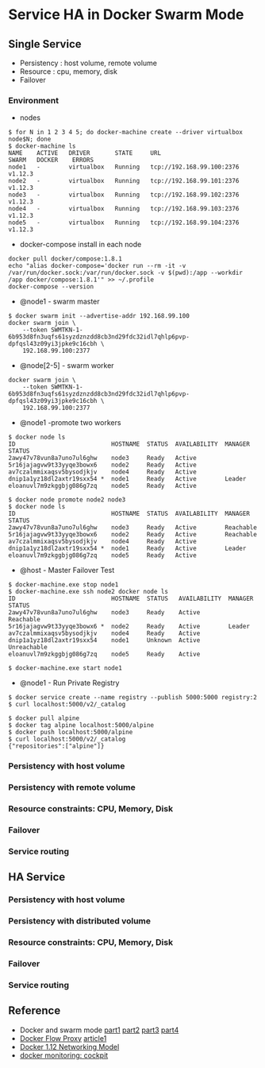 # Service HA in Docker Swarm Mode

## Single Service 
- Persistency : host volume, remote volume
- Resource : cpu, memory, disk
- Failover

### Environment
- nodes
```
$ for N in 1 2 3 4 5; do docker-machine create --driver virtualbox node$N; done
$ docker-machine ls
NAME    ACTIVE   DRIVER       STATE     URL                         SWARM   DOCKER    ERRORS
node1   -        virtualbox   Running   tcp://192.168.99.100:2376           v1.12.3
node2   -        virtualbox   Running   tcp://192.168.99.101:2376           v1.12.3
node3   -        virtualbox   Running   tcp://192.168.99.102:2376           v1.12.3
node4   -        virtualbox   Running   tcp://192.168.99.103:2376           v1.12.3
node5   -        virtualbox   Running   tcp://192.168.99.104:2376           v1.12.3
```
- docker-compose install in each node
```
docker pull docker/compose:1.8.1
echo "alias docker-compose='docker run --rm -it -v /var/run/docker.sock:/var/run/docker.sock -v $(pwd):/app --workdir /app docker/compose:1.8.1'" >> ~/.profile
docker-compose --version
```
- @node1 - swarm master
```
$ docker swarm init --advertise-addr 192.168.99.100
docker swarm join \
    --token SWMTKN-1-6b953d8fn3uqfs61syzdznzdd8cb3nd29fdc32idl7qhlp6pvp-dpfqsl43z09yi3jpke9c16cbh \
    192.168.99.100:2377
```
- @node[2-5] - swarm worker
```
docker swarm join \
    --token SWMTKN-1-6b953d8fn3uqfs61syzdznzdd8cb3nd29fdc32idl7qhlp6pvp-dpfqsl43z09yi3jpke9c16cbh \
    192.168.99.100:2377
```
- @node1 -promote two workers
```
$ docker node ls
ID                           HOSTNAME  STATUS  AVAILABILITY  MANAGER STATUS
2awy47v78vun8a7uno7ul6ghw    node3     Ready   Active
5r16jajagvw9t33yyqe3bowx6    node2     Ready   Active
av7czalmmixaqsv5bysodjkjv    node4     Ready   Active
dnip1a1yz18dl2axtr19sxx54 *  node1     Ready   Active        Leader
eloanuvl7m9zkggbjg086g7zq    node5     Ready   Active

$ docker node promote node2 node3
$ docker node ls
ID                           HOSTNAME  STATUS  AVAILABILITY  MANAGER STATUS
2awy47v78vun8a7uno7ul6ghw    node3     Ready   Active        Reachable
5r16jajagvw9t33yyqe3bowx6    node2     Ready   Active        Reachable
av7czalmmixaqsv5bysodjkjv    node4     Ready   Active
dnip1a1yz18dl2axtr19sxx54 *  node1     Ready   Active        Leader
eloanuvl7m9zkggbjg086g7zq    node5     Ready   Active
```
- @host - Master Failover Test 
```
$ docker-machine.exe stop node1
$ docker-machine.exe ssh node2 docker node ls
ID                           HOSTNAME  STATUS   AVAILABILITY  MANAGER STATUS
2awy47v78vun8a7uno7ul6ghw    node3     Ready    Active        Reachable
5r16jajagvw9t33yyqe3bowx6 *  node2     Ready    Active        Leader
av7czalmmixaqsv5bysodjkjv    node4     Ready    Active
dnip1a1yz18dl2axtr19sxx54    node1     Unknown  Active        Unreachable
eloanuvl7m9zkggbjg086g7zq    node5     Ready    Active

$ docker-machine.exe start node1
```
- @node1 - Run Private Registry
```
$ docker service create --name registry --publish 5000:5000 registry:2
$ curl localhost:5000/v2/_catalog

$ docker pull alpine
$ docker tag alpine localhost:5000/alpine
$ docker push localhost:5000/alpine
$ curl localhost:5000/v2/_catalog
{"repositories":["alpine"]}
```

### Persistency with host volume
### Persistency with remote volume
### Resource constraints: CPU, Memory, Disk 
### Failover
### Service routing 

## HA Service 
### Persistency with host volume
### Persistency with distributed volume
### Resource constraints: CPU, Memory, Disk 
### Failover
### Service routing 


## Reference
- Docker and swarm mode [part1](https://lostechies.com/gabrielschenker/2016/09/05/docker-and-swarm-mode-part-1/) [part2](https://lostechies.com/gabrielschenker/2016/09/11/docker-and-swarm-mode-part-2/) [part3](https://lostechies.com/gabrielschenker/2016/10/05/docker-and-swarm-mode-part-3/) [part4](https://lostechies.com/gabrielschenker/2016/10/22/docker-and-swarmkit-part-4/)
- [Docker Flow Proxy](https://github.com/vfarcic/docker-flow-proxy) [article1](https://technologyconversations.com/2016/08/01/integrating-proxy-with-docker-swarm-tour-around-docker-1-12-series/)
- [Docker 1.12 Networking Model](http://collabnix.com/archives/1391)
- [docker monitoring: cockpit](http://cockpit-project.org/)
